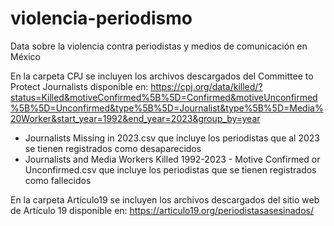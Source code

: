 # violencia-periodismo
Data sobre la violencia contra periodistas y medios de comunicación en México

En la carpeta CPJ se incluyen los archivos descargados del Committee to Protect Journalists disponible en: 
https://cpj.org/data/killed/?status=Killed&motiveConfirmed%5B%5D=Confirmed&motiveUnconfirmed%5B%5D=Unconfirmed&type%5B%5D=Journalist&type%5B%5D=Media%20Worker&start_year=1992&end_year=2023&group_by=year
- Journalists Missing in 2023.csv que incluye los periodistas que al 2023 se tienen registrados como desaparecidos
- Journalists and Media Workers Killed 1992-2023 - Motive Confirmed or Unconfirmed.csv que incluye los periodistas que se tienen registrados como fallecidos

En la carpeta Artículo19 se incluyen los archivos descargados del sitio web de Artículo 19 disponible en:
https://articulo19.org/periodistasasesinados/
